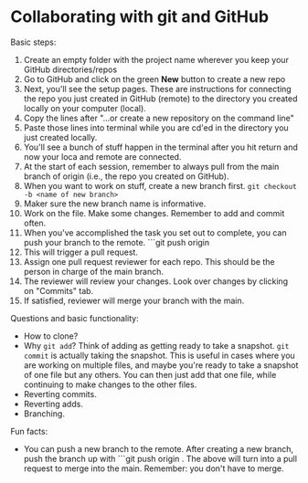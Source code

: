 # Collaborating with git and GitHub

Basic steps:
1) Create an empty folder with the project name wherever you keep your GitHub directories/repos
1) Go to GitHub and click on the green **New** button to create a new repo
1) Next, you'll see the setup pages. These are instructions for connecting the repo you just created in GitHub (remote) to the directory you created locally on your computer (local). 
1) Copy the lines after "...or create a new repository on the command line"
1) Paste those lines into terminal while you are cd'ed in the directory you just created locally.
1) You'll see a bunch of stuff happen in the terminal after you hit return and now your loca and remote are connected.
1) At the start of each session, remember to always pull from the main branch of origin (i.e., the repo you created on GitHub).
1) When you want to work on stuff, create a new branch first. ```git checkout -b <name of new branch>```
1) Maker sure the new branch name is informative. 
1) Work on the file. Make some changes. Remember to add and commit often. 
1) When you've accomplished the task you set out to complete, you can push your branch to the remote. ```git push origin <name of new branch>
1) This will trigger a pull request. 
1) Assign one pull request reviewer for each repo. This should be the person in charge of the main branch. 
1) The reviewer will review your changes. Look over changes by clicking on "Commits" tab. 
1) If satisfied, reviewer will merge your branch with the main. 

Questions and basic functionality:
- How to clone?
- Why ```git add```? Think of adding as getting ready to take a snapshot. ```git commit``` is actually taking the snapshot. This is useful in cases where you are working on multiple files, and maybe you're ready to take a snapshot of one file but any others. You can then just add that one file, while continuing to make changes to the other files. 
- Reverting commits.
- Reverting adds. 
- Branching. 

Fun facts:
- You can push a new branch to the remote. After creating a new branch, push the branch up with ```git push origin <new-branch-name>. The above will turn into a pull request to merge into the main. Remember: you don't have to merge. 


